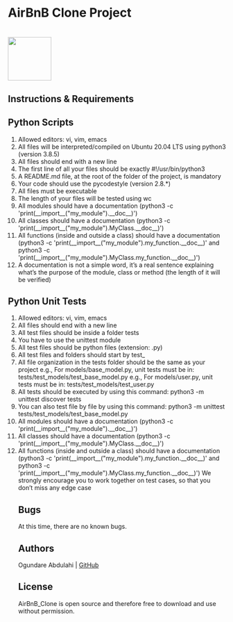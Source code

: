 # AirBnB Clone Project

# <a href="url"><img src="https://news.airbnb.com/wp-content/uploads/sites/4/2017/01/airbnb_vertical_lockup_web.png" align="middle" width="100" height="100"></a>

## Instructions & Requirements
## Python Scripts
<ol>
<li>Allowed editors: vi, vim, emacs</ul>
<li>All files will be interpreted/compiled on Ubuntu 20.04 LTS using python3 (version 3.8.5)</ul>
<li>All files should end with a new line</ul>
<li>The first line of all your files should be exactly #!/usr/bin/python3</ul>
<li>A README.md file, at the root of the folder of the project, is mandatory</ul>
<li>Your code should use the pycodestyle (version 2.8.*)</ul>
<li>All files must be executable</ul>
<li>The length of your files will be tested using wc</ul>
<li>All modules should have a documentation (python3 -c 'print(__import__("my_module").__doc__)')</ul>
<li>All classes should have a documentation (python3 -c 'print(__import__("my_module").MyClass.__doc__)')</ul>
<li>All functions (inside and outside a class) should have a documentation (python3 -c 'print(__import__("my_module").my_function.__doc__)' and python3 -c 'print(__import__("my_module").MyClass.my_function.__doc__)')</ul>
<li>A documentation is not a simple word, it’s a real sentence explaining what’s the purpose of the module, class or method (the length of it will be verified)</ul></ol>

<h2>Python Unit Tests</h2>
<ol>
<li>Allowed editors: vi, vim, emacs</ul>
<li>All files should end with a new line</ul>
<li>All test files should be inside a folder tests</ul>
<li>You have to use the unittest module</ul>
<li>All test files should be python files (extension: .py)</ul>
<li>All test files and folders should start by test_</ul>
<li>All file organization in the tests folder should be the same as your project</ul>
e.g., For models/base_model.py, unit tests must be in: tests/test_models/test_base_model.py
e.g., For models/user.py, unit tests must be in: tests/test_models/test_user.py
<li>All tests should be executed by using this command: python3 -m unittest discover tests</ul>
<li>You can also test file by file by using this command: python3 -m unittest tests/test_models/test_base_model.py</ul>
<li>All modules should have a documentation (python3 -c 'print(__import__("my_module").__doc__)')</ul>
<li>All classes should have a documentation (python3 -c 'print(__import__("my_module").MyClass.__doc__)')</ul>
<li>All functions (inside and outside a class) should have a documentation (python3 -c 'print(__import__("my_module").my_function.__doc__)' and python3 -c 'print(__import__("my_module").MyClass.my_function.__doc__)') We strongly encourage you to work together on test cases, so that you don’t miss any edge case

## Bugs
At this time, there are no known bugs.

## Authors
Ogundare Abdulahi | [GitHub](https://github.com/adekunleo1)

## License
AirBnB_Clone is open source and therefore free to download and use without permission.

